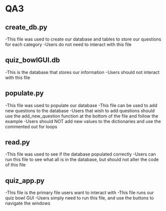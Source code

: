 # QA3
## create_db.py
-This file was used to create our database and tables to store our questions for each category
-Users do not need to interact with this file

## quiz_bowlGUI.db
-This is the database that stores our information
-Users should not interact with this file

## populate.py
-This file was used to populate our database
-This file can be used to add new questions to the database
-Users that wish to add questions should use the add_new_question function at the bottom of the file and follow the example
-Users should NOT add new values to the dictionaries and use the commented out for loops

## read.py
-This file was used to see if the database populated correctly
-Users can run this file to see what all is in the database, but should not alter the code of this file

## quiz_app.py
-This file is the primary file users want to interact with
-This file runs our quiz bowl GUI
-Users simply need to run this file, and use the buttons to navigate the windows
